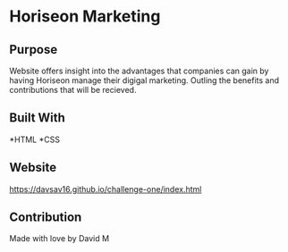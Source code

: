 # Horiseon Marketing

## Purpose
Website offers insight into the advantages that companies can gain by having Horiseon manage their digigal marketing. Outling the benefits and contributions that will be recieved. 

## Built With 
*HTML
*CSS

## Website
https://davsav16.github.io/challenge-one/index.html

## Contribution
Made with love by David M